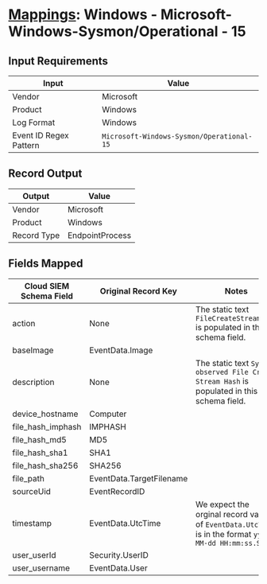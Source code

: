 # [Mappings](README.md): Windows - Microsoft-Windows-Sysmon/Operational - 15

## Input Requirements

|Input|Value|
|-----|-----|
|Vendor|Microsoft|
|Product|Windows|
|Log Format|Windows|
|Event ID Regex Pattern|`Microsoft-Windows-Sysmon/Operational-15`|

## Record Output

|Output|Value|
|------|-----|
|Vendor|Microsoft|
|Product|Windows|
|Record Type|EndpointProcess|

## Fields Mapped

|Cloud SIEM Schema Field|Original Record Key|Notes|
|-----------------------|-------------------|-----|
|action|None|The static text `FileCreateStreamHash` is populated in this schema field.|
|baseImage|EventData.Image||
|description|None|The static text `Sysmon observed File Create Stream Hash` is populated in this schema field.|
|device_hostname|Computer||
|file_hash_imphash|IMPHASH||
|file_hash_md5|MD5||
|file_hash_sha1|SHA1||
|file_hash_sha256|SHA256||
|file_path|EventData.TargetFilename||
|sourceUid|EventRecordID||
|timestamp|EventData.UtcTime|We expect the orginal record value of `EventData.UtcTime` is in the format `yyyy-MM-dd HH:mm:ss.SSS`|
|user_userId|Security.UserID||
|user_username|EventData.User||

